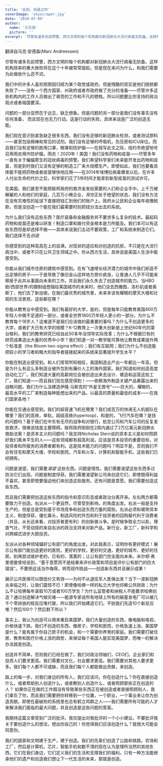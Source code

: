 ```yaml
---
title: '此刻，创造之时'
coverImage: 'skyscraper.jpg'
date: '2020-07-09'
author:
  name: '兰天游'    
  picture: ''
excerpt: '尽管有诸多先前预警，西方文明的每个机构都对新冠肺炎大流行病毫无防备。这样机构效率的重大挫败将在这个十年被常常提起，但是现在来问为什么，和我们需要为此做些什么还不迟。'
---
```


翻译自马克·安德森(Marc Andreessen)

尽管有诸多先前预警，西方文明的每个机构都对新冠肺炎大流行病毫无防备。这样机构效率的重大挫败将在这个十年被常常提起，但是现在来问为什么，和我们需要为此做些什么还不迟。

我们中的许多人喜欢把原因归结为某个政党或政府。但是残酷的现实是他们统统都失败了——没有一个西方国家、州政府或者市政府做了充分的准备——尽管许多这些机构内的工作人员做出了艰苦的工作和不凡的牺牲。所以问题要比你支持的政治观点或者祖国要深。

问题的一部分显然在于远见，缺乏想象。但是问题的另一部分是我们没有事先没有任何准备， 而且现在也无力行动。这是行动的失败，具体来说是广泛的创造无能。

我们现在意识到紧急缺乏很多东西。我们没有足够的新冠肺炎检测，或者测试原料——甚至包括棉棒和常见的试剂。我们没有足够的呼吸机，负压房和ICU床位。而且我们没有足够的医用口罩，眼罩和防护服——在我写此文之际，纽约市绝望地号召用雨衣用作防护服。雨衣！2020年！美国！我们没有药物和疫苗——尽管多年一直有关于蝙蝠寄生的冠状病毒的预警。我们希望科学家们未来能开发出药物和疫苗，但是到时我们又没有足够的制造工厂来大规模生产。即使如此，我们也要看具体能不能把药物或者疫苗够快地应用——在2014年埃博拉病毒爆发以后，在许多人付出生命的代价之后，科学家们花了5年时间才能拿到新型疫苗的测试许可。

在美国，我们甚至不能把联邦政府的救济金发给需要的人们和企业手中。上千万被解雇的人和他们的家庭，几百万小微企业，*现在*正处于绝望的状态，我们没有方法在没有灾难性的延误下直接把钱汇到他们的账户上。政府从公民和企业每年收缴税款，但是没创造一个能在我们最需要时刻把钱分法出去的系统。

为什么我们没有这些东西？医疗装备和金融服务并不要求多么复杂的技术。最起码药物和疫苗还是难以研发！制造口罩和拨付资金根本是力所能及。我们本可以有这些东西但是却选择不做——具体来说我们主动不要政策，工厂和系统来制造它们。我们选择不去*创造*

你感受到的这种高高在上的自满，对现状的适应和对创造的抗拒，不只是在大流行病当中，或者不只在公共卫生领域之中。你从西方生活，具体说是美国人生活中能感受到。

你能从我们城市住房的建筑中感受到。在有飞速增长经济潜力的城市中我们却造不出足够的房子——于是导致了像旧金山这样地方房价疯涨，让普通人几乎不可能来移居于此并从事面向未来的工作。并且我们永久失去了创造城市的能力。当HBO剧/西部世界/的摄制组想描绘美国城市的未来时，他们没去西雅图，洛杉矶或者奥斯丁，他们去了新加坡。在我们最优秀的城市里，未来本该有耀眼的摩天大楼和壮观的生活景观，这些都在哪？

你能从教育业中感受到。我们有最好的大学，是的，但是每年只能教育美国400万年轻人中微不足道的一部分，或者全世界1800万年轻人更小的一部分。为什么不教育每个18岁人？这难道不是我们应该做的最重要的事吗？为什么不创造更多的大学，或者扩大已有大学的规模？K-12教育上一次重大创新是上世纪60年代的蒙台梭利，我们的教育研究已经自此50多年没领导实际改革；为什么不根据已有的研究成果造出大量的优秀中小学？我们知道一对一教学能可靠地让教育成果提升两个标准差（the Bloom two-sigma effect）；我们有互联网；我们为什么不创造能把较小的学习者和略大的指导者链接起来的系统来显著提升学生水平？

你能在制造业感受到。和人们常常所知相反，美国制造业产出一年都比一年高，但是为什么有这么多制造业被外包到有廉价人工的海外国家。我们知道如何创造高度自动化工厂。我们知道大量的高薪岗位会被创造出来去设计、建造和运营这些工厂。我们知道——而且我们现在感受得到！——依赖海外制造关键产品暴露出来的战略问题。我们为什么没建造伊隆·马斯克的“外星无畏号”——巨大的，耀眼的，最高水平的工厂来制造每种能想出来的产品，以最高的质量和最低的成本——在我们国家各地？

你能在交通业感受到。我们的超音速飞机在哪里？我们成百万的快递无人机舰队在哪里？我们的高铁，单轨，超级高铁(hyperloop)，和是的，飞行汽车在哪？是钱的问题吗？基于我们在中东有无尽的战争和对银行，航空公司和汽车公司的反复发放救济，很难说钱是主要障碍。联邦政府刚刚在2周内通过了2万亿美元新冠肺炎救助法案！是资本主义的问题吗？我支持Nicholas Stern说的资本主义是如何照顾好我们素未平生的人——这些领域都有超高利润，应该是资本投资的重要目标，对投资者和所服务的消费者都有利。这是技术能力的问题吗？明显不是，否则我们不会有住宅和摩天大楼，学校和医院，汽车和火车，计算机和智能手机，这些我们已经拥有。

问题是渴望。我们需要*渴望* 这些东西。问题是惰性。我们需要渴望这些东西多过防治它们出现。问题是制度俘获。我们需要渴望新公司来创造它们，即使既得利益不喜欢，甚至即使要强迫他们来创造这些服务。还有问题是意愿。我们需要创造这些东西。

而且我们需要把创造这些东西的指令和意识形态或者政治分离开来。左右两方都需要致力于创造。右派从一个更自然，尽管受到影响，的角度出发。右派一般是支持生产的，但是总是受到基于市场竞争和创造东西力量的腐败。右派必须和裙带资本主义，制度俘获，僵化寡头，制造风险的外包和利于投资者的回购替代利于消费者（并且，从长远来看，对投资者更有利）的创新做斗争。是时候争取全力以赴，理直气壮，不受动摇的来自右派的政治支持来对新产品，新行业，新工厂，新科学和对跨越式进步大胆投资。

左派从对各种领域偏好公有部门的角度出发。对此我表示，证明你有更好模式！展示公有部门能创造更好的医院，更好的学校，更好的交通，更好的城市，更好的住房。别再尝试维护老的，已有的，落寞的；让公有部门完全面向未来。米尔顿·弗里德曼曾经说到，“基于意愿而不是结果来评价政策和项目是评价公有部门的巨大错误”。不要把这话当作侮辱，转而视作挑战——创造新东西并且展示成果！

展示公共医保可以既低价又有效——为何不从退伍军人医保出发？当下一波新冠肺炎来临之时，让我们震惊不已！即使像哈佛一样的私立大学也仰赖公共财政；为什么不让哈佛每年录取10万或者100万学生？为什么监管者和纳税人不能要求哈佛创造？通过创造解决气候灾难——能源专家说所有地球上所有的碳基发电厂可以被几千个零排放的核反应堆代替，所以我们开始建造它们。不妨我们先造10个新反应堆？然后100个？然后剩下所以？

事实上，我认为创造可以用来重启美国梦。我们大量创造的东西，像电脑和电视，价格快速下跌。我们不创造的东西，像房子，学校和医院，价格急速上涨。美国梦是什么？能有属于你自己房子的机会，和一个需要你养育的家庭。我们需要打破住房、教育和医疗价格上涨的趋势，来保证每个美国人能实现美国梦，而唯一的解决办法就是创造。

创造并不简单，否则我们已经在做了。我们对政治领袖们，CEO们，企业家们和投资人们要求更高。我们需要对文化，社会要求更高。我们需要对其他人要求更多。我们每个人都不可或缺，而且我们每个人都能做出贡献，来创造。

路上的每一步，对我们身边的所有人，我们应该问，你在创造什么？你在直接创造什么，或者帮助别人创造什么，或者教别人创造什么，或者照顾那些正在创造的人？ 如果你正在做的工作既没有导致某些东西正在被创造或者直接照顾别人，我们辜负了你，而且我们需要把你转移到一个位置，一个职业，一个事业来让你为创造贡献。即使在最破败的系统里也总有鹤立鸡群之人——我们需要所有可能的人才来解决我们面临的最大问题，并且创造是这些问题的答案。

我期待这篇文章受到广泛的批评。我仅提出对我批评的一个小小建议。不要批评我关于要创造什么的想法，想出你自己的！你觉得我们应该创造什么？我很大可能会同意你。

我们的国家和文明建于生产，建于创造。我们的先辈们创造了公路和铁路，农场和工厂，然后是计算机，芯片，智能手机和数不清的现在认为是理所当然的其他东西，它们在我们身边，它们定义我们的生活和支撑我们的福利。只有一种方法能继承他们的遗产和创造我们想让下一代生活的未来，那就是创造。